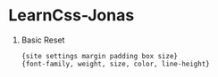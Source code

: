# LearnCss-Jonas

1. Basic Reset
   ```
   {site settings margin padding box size}
   {font-family, weight, size, color, line-height}
   ```
